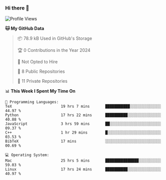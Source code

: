 ### Hi there 👋

<!--
**huayuan4396/huayuan4396** is a ✨ _special_ ✨ repository because its `README.md` (this file) appears on your GitHub profile.

Here are some ideas to get you started:

- 🔭 I’m currently working on ...
- 🌱 I’m currently learning ...
- 👯 I’m looking to collaborate on ...
- 🤔 I’m looking for help with ...
- 💬 Ask me about ...
- 📫 How to reach me: ...
- 😄 Pronouns: ...
- ⚡ Fun fact: ...
-->

<!--START_SECTION:waka-->
![Profile Views](http://img.shields.io/badge/Profile%20Views-1-blue)

**🐱 My GitHub Data** 

> 📦 78.9 kB Used in GitHub's Storage 
 > 
> 🏆 0 Contributions in the Year 2024
 > 
> 🚫 Not Opted to Hire
 > 
> 📜 8 Public Repositories 
 > 
> 🔑 11 Private Repositories 
 > 
📊 **This Week I Spent My Time On** 

```text
💬 Programming Languages: 
TeX                      19 hrs 7 mins       ███████████░░░░░░░░░░░░░░   44.97 % 
Python                   17 hrs 22 mins      ██████████░░░░░░░░░░░░░░░   40.88 % 
JavaScript               3 hrs 59 mins       ██░░░░░░░░░░░░░░░░░░░░░░░   09.37 % 
C++                      1 hr 29 mins        █░░░░░░░░░░░░░░░░░░░░░░░░   03.53 % 
BibTeX                   17 mins             ░░░░░░░░░░░░░░░░░░░░░░░░░   00.69 % 

💻 Operating System: 
Mac                      25 hrs 5 mins       ███████████████░░░░░░░░░░   59.03 % 
Linux                    17 hrs 24 mins      ██████████░░░░░░░░░░░░░░░   40.97 % 
```


<!--END_SECTION:waka-->
